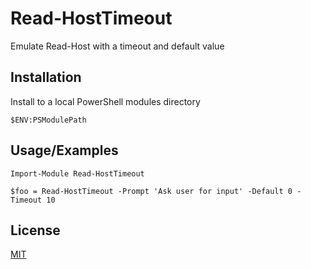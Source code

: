 # Read-HostTimeout

Emulate Read-Host with a timeout and default value

## Installation

Install to a local PowerShell modules directory

```pwsh
$ENV:PSModulePath
```

## Usage/Examples

```pwsh
Import-Module Read-HostTimeout

$foo = Read-HostTimeout -Prompt 'Ask user for input' -Default 0 -Timeout 10
```

## License

[MIT](https://choosealicense.com/licenses/mit/)
